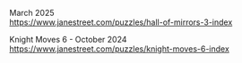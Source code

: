 March 2025<br>
https://www.janestreet.com/puzzles/hall-of-mirrors-3-index

Knight Moves 6 - October 2024<br>
https://www.janestreet.com/puzzles/knight-moves-6-index